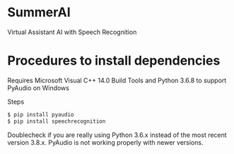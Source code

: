 # SummerAI
Virtual Assistant AI with Speech Recognition


# Procedures to install dependencies

Requires Microsoft Visual C++ 14.0 Build Tools and Python 3.6.8 to support PyAudio on Windows

Steps
```sh
$ pip install pyaudio
$ pip install speechrecognition
```

Doublecheck if you are really using Python 3.6.x instead of the most recent version 3.8.x.
PyAudio is not working properly with newer versions.
